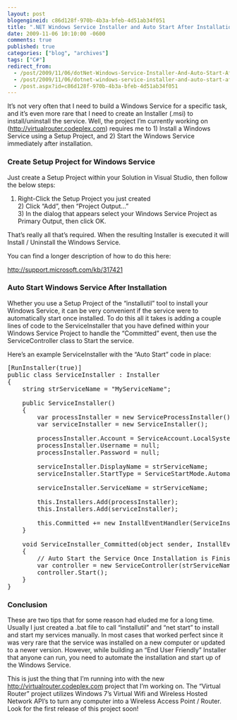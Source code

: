 ```yaml
---
layout: post
blogengineid: c86d128f-970b-4b3a-bfeb-4d51ab34f051
title: ".NET Windows Service Installer and Auto Start After Installation"
date: 2009-11-06 10:10:00 -0600
comments: true
published: true
categories: ["blog", "archives"]
tags: ["C#"]
redirect_from: 
  - /post/2009/11/06/dotNet-Windows-Service-Installer-And-Auto-Start-After-Installation
  - /post/2009/11/06/dotnet-windows-service-installer-and-auto-start-after-installation
  - /post.aspx?id=c86d128f-970b-4b3a-bfeb-4d51ab34f051
---
```

<!-- more -->

It&rsquo;s not very often that I need to build a Windows Service for a specific task, and it&rsquo;s even more rare that I need to create an Installer (.msi) to install/uninstall the service. Well, the project I&rsquo;m currently working on (<a href="http://virtualrouter.codeplex.com">http://virtualrouter.codeplex.com</a>) requires me to 1) Install a Windows Service using a Setup Project, and 2) Start the Windows Service immediately after installation.
<h3>Create Setup Project for Windows Service</h3>

Just create a Setup Project within your Solution in Visual Studio, then follow the below steps:

1) Right-Click the Setup Project you just created <br />2) Click &ldquo;Add&rdquo;, then &ldquo;Project Output&hellip;&rdquo; <br />3) In the dialog that appears select your Windows Service Project as Primary Output, then click OK.

That&rsquo;s really all that&rsquo;s required. When the resulting Installer is executed it will Install / Uninstall the Windows Service.

You can find a longer description of how to do this here:

<a title="http://support.microsoft.com/kb/317421" href="http://support.microsoft.com/kb/317421">http://support.microsoft.com/kb/317421</a>
<h3>Auto Start Windows Service After Installation</h3>

Whether you use a Setup Project of the &ldquo;installutil&rdquo; tool to install your Windows Service, it can be very convenient if the service were to automatically start once installed. To do this all it takes is adding a couple lines of code to the ServiceInstaller that you have defined within your Windows Service Project to handle the &ldquo;Committed&rdquo; event, then use the ServiceController class to Start the service.

Here&rsquo;s an example ServiceInstaller with the &ldquo;Auto Start&rdquo; code in place:
<pre class="brush: c-sharp; first-line: 1; tab-size: 4; toolbar: false; ">[RunInstaller(true)]
public class ServiceInstaller : Installer
{
    string strServiceName = "MyServiceName";

    public ServiceInstaller()
    {
        var processInstaller = new ServiceProcessInstaller();
        var serviceInstaller = new ServiceInstaller();

        processInstaller.Account = ServiceAccount.LocalSystem;
        processInstaller.Username = null;
        processInstaller.Password = null;

        serviceInstaller.DisplayName = strServiceName;
        serviceInstaller.StartType = ServiceStartMode.Automatic;

        serviceInstaller.ServiceName = strServiceName;

        this.Installers.Add(processInstaller);
        this.Installers.Add(serviceInstaller);

        this.Committed += new InstallEventHandler(ServiceInstaller_Committed);
    }

    void ServiceInstaller_Committed(object sender, InstallEventArgs e)
    {
        // Auto Start the Service Once Installation is Finished.
        var controller = new ServiceController(strServiceName);
        controller.Start();
    }
}</pre>
<h3>Conclusion</h3>

These are two tips that for some reason had eluded me for a long time. Usually I just created a .bat file to call &ldquo;installutil&rdquo; and &ldquo;net start&rdquo; to install and start my services manually. In most cases that worked perfect since it was very rare that the service was installed on a new computer or updated to a newer version. However, while building an &ldquo;End User Friendly&rdquo; Installer that anyone can run, you need to automate the installation and start up of the Windows Service.

This is just the thing that I&rsquo;m running into with the new <a href="http://virtualrouter.codeplex.com">http://virtualrouter.codeplex.com</a> project that I&rsquo;m working on. The &ldquo;Virtual Router&rdquo; project utilizes Windows 7&rsquo;s Virtual Wifi and Wireless Hosted Network API&rsquo;s to turn any computer into a Wireless Access Point / Router. Look for the first release of this project soon!
